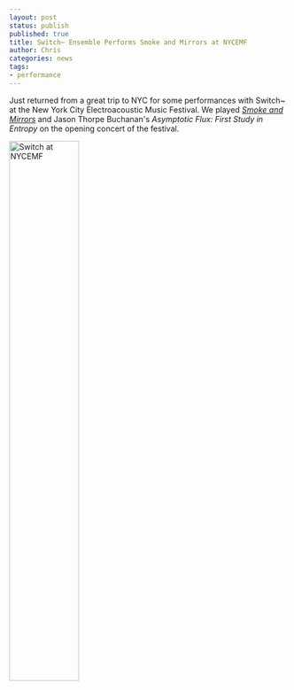 ```yaml
---
layout: post
status: publish
published: true
title: Switch~ Ensemble Performs Smoke and Mirrors at NYCEMF
author: Chris
categories: news
tags:
- performance
---
```

Just returned from a great trip to NYC for some performances with Switch~ at the New York City Electroacoustic Music Festival. We played [*Smoke and Mirrors*]({{site.baseurl}}/music/smoke-and-mirrors.html) and Jason Thorpe Buchanan's *Asymptotic Flux: First Study in Entropy* on the opening concert of the festival.

<div class="text-center">
  <img src="{{site.baseurl}}/assets/img/switch-nycemf.jpg" alt="Switch at NYCEMF" width="50%" height="50%" border="" align="" />
</div>
